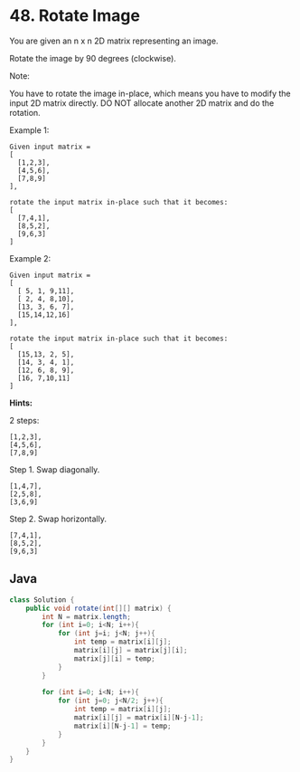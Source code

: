 # 48. Rotate Image

You are given an n x n 2D matrix representing an image.

Rotate the image by 90 degrees (clockwise).

Note:

You have to rotate the image in-place, which means you have to modify the input 2D matrix directly. DO NOT allocate another 2D matrix and do the rotation.

Example 1:
```
Given input matrix = 
[
  [1,2,3],
  [4,5,6],
  [7,8,9]
],

rotate the input matrix in-place such that it becomes:
[
  [7,4,1],
  [8,5,2],
  [9,6,3]
]
```
Example 2:
```
Given input matrix =
[
  [ 5, 1, 9,11],
  [ 2, 4, 8,10],
  [13, 3, 6, 7],
  [15,14,12,16]
], 

rotate the input matrix in-place such that it becomes:
[
  [15,13, 2, 5],
  [14, 3, 4, 1],
  [12, 6, 8, 9],
  [16, 7,10,11]
]
```

**Hints:**

2 steps:
```
[1,2,3],
[4,5,6],
[7,8,9]
```
Step 1. Swap diagonally.
```
[1,4,7],
[2,5,8],
[3,6,9]
```
Step 2. Swap horizontally.
```
[7,4,1],
[8,5,2],
[9,6,3]
```


## Java
```java
class Solution {
    public void rotate(int[][] matrix) {
        int N = matrix.length;
        for (int i=0; i<N; i++){
            for (int j=i; j<N; j++){
                int temp = matrix[i][j];
                matrix[i][j] = matrix[j][i];
                matrix[j][i] = temp;
            }
        }
        
        for (int i=0; i<N; i++){
            for (int j=0; j<N/2; j++){
                int temp = matrix[i][j];
                matrix[i][j] = matrix[i][N-j-1];
                matrix[i][N-j-1] = temp;
            }
        }
    }
}
```
